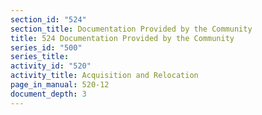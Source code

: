 ```yaml
---
section_id: "524"
section_title: Documentation Provided by the Community
title: 524 Documentation Provided by the Community
series_id: "500"
series_title: 
activity_id: "520"
activity_title: Acquisition and Relocation
page_in_manual: 520-12
document_depth: 3
---
```

